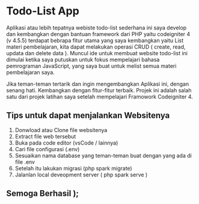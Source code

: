 # Todo-List App

 Aplikasi atau lebih tepatnya webiste todo-list sederhana ini saya develop dan kembangkan dengan bantuan framework dari PHP yaitu codeigniter 4 (v 4.5.5)
 terdapat bebrapa fitur utama yang saya kembangkan yaitu List materi pembelajaran, kita dapat melakukan operasi CRUD ( create, read, updata dan delete data ).
 Muncul ide untuk membuat website todo-list ini dimulai ketika saya putuskan untuk fokus mempelajari bahasa pemrograman JavaScript, yang saya buat untuk melist semua materi pembelajaran saya. 

 Jika teman-teman tertarik dan ingin mengembangkan Aplikasi ini, dengan senang hati. Kembangkan dengan fitur-fitur terbaik. Projek ini adalah salah satu dari projek latihan saya setelah mempelajari Framowork Codeigniter 4.

 ## Tips untuk dapat menjalankan Websitenya

 1. Donwload atau Clone file websitenya
 2. Extract file web tersebut
 3. Buka pada code editor (vsCode / lainnya)
 4. Cari file configurasi (.env)
 5. Sesuaikan nama database yang teman-teman buat dengan yang ada di file .env
 6. Setelah itu lakukan migrasi (php spark migrate)
 7. Jalanlan local deveopment server ( php spark serve )

## Semoga Berhasil );
 




